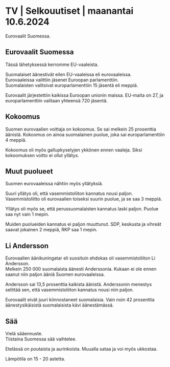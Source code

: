 # TV \| Selkouutiset \| maanantai 10.6.2024

Eurovaalit Suomessa.

## Eurovaalit Suomessa

Tässä lähetyksessä kerromme EU-vaaleista.

Suomalaiset äänestivät eilen EU-vaaleissa eli eurovaaleissa.\
Eurovaaleissa valittiin jäsenet Euroopan parlamenttiin.\
Suomalaisten valitsivat europarlamenttiin 15 jäsentä eli meppiä.

Eurovaalit järjestettiin kaikissa Euroopan unionin maissa. EU-maita on 27, ja europarlamenttiin valitaan yhteensä 720 jäsentä.

## Kokoomus

Suomen eurovaalien voittaja on kokoomus. Se sai melkein 25 prosenttia äänistä. Kokoomus on ainoa suomalainen puolue, joka sai europarlamenttiin 4 meppiä.

Kokoomus oli myös gallupkyselyjen ykkönen ennen vaaleja. Siksi kokoomuksen voitto ei ollut yllätys.

## Muut puolueet

Suomen eurovaaleissa nähtiin myös yllätyksiä.

Suuri yllätys oli, että vasemmistoliiton kannatus nousi paljon. Vasemmistoliitto oli eurovaalien toiseksi suurin puolue, ja se saa 3 meppiä.

Yllätys oli myös se, että perussuomalaisten kannatus laski paljon. Puolue saa nyt vain 1 mepin.

Muiden puolueiden kannatus ei paljon muuttunut. SDP, keskusta ja vihreät saavat jokainen 2 meppiä, RKP saa 1 mepin.

## Li Andersson

Eurovaalien äänikuningatar eli suosituin ehdokas oli vasemmistoliiton Li Andersson.\
Melkein 250 000 suomalaista äänesti Anderssonia. Kukaan ei ole ennen saanut niin paljon ääniä Suomen eurovaaleissa.

Andersson sai 13,5 prosenttia kaikista äänistä. Anderssonin menestys selittää sen, että vasemmistoliiton kannatus nousi niin paljon.

Eurovaalit eivät juuri kiinnostaneet suomalaisia. Vain noin 42 prosenttia äänestysikäisistä suomalaisista kävi äänestämässä.

## Sää

Vielä sääennuste.\
Tiistaina Suomessa sää vaihtelee.

Etelässä on poutaista ja aurinkoista. Muualla sataa ja voi myös ukkostaa.

Lämpötila on 15 - 20 astetta.

